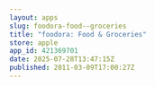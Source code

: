 ```yaml
---
layout: apps
slug: foodora-food--groceries
title: "foodora: Food & Groceries"
store: apple
app_id: 421369701
date: 2025-07-28T13:47:15Z
published: 2011-03-09T17:00:27Z
---
```

